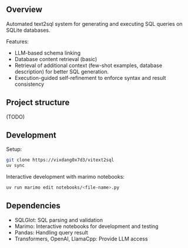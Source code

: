 ## Overview

Automated text2sql system for generating and executing SQL queries on SQLite databases.

Features:
* LLM-based schema linking
* Database content retrieval (basic)
* Retrieval of additional context (few-shot examples, database description) for better SQL generation.
* Execution-guided self-refinement to enforce syntax and result consistency

## Project structure
(TODO)

## Development

Setup:

```bash
git clone https://vixdang0x7d3/vitext2sql
uv sync
```

Interactive development with marimo notebooks:

```bash
uv run marimo edit notebooks/<file-name>.py
```

## Dependencies

- SQLGlot: SQL parsing and validation
- Marimo: Interactive notebooks for development and testing
- Pandas: Handling query result
- Transformers, OpenAI, LlamaCpp: Provide LLM access
